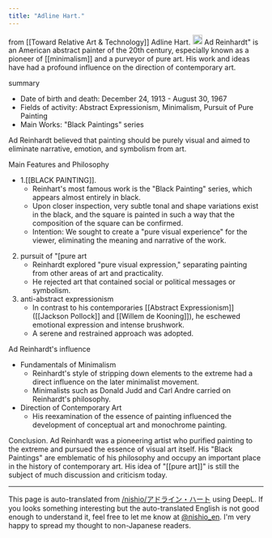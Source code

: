 ```yaml
---
title: "Adline Hart."
---
```


from  [[Toward Relative Art & Technology]]
Adline Hart.
<img src='https://scrapbox.io/api/pages/nishio-en/gpt/icon' alt='gpt.icon' height="19.5"/>
Ad Reinhardt" is an American abstract painter of the 20th century, especially known as a pioneer of [[minimalism]] and a purveyor of pure art. His work and ideas have had a profound influence on the direction of contemporary art.

summary
- Date of birth and death: December 24, 1913 - August 30, 1967
- Fields of activity: Abstract Expressionism, Minimalism, Pursuit of Pure Painting
- Main Works: "Black Paintings" series

Ad Reinhardt believed that painting should be purely visual and aimed to eliminate narrative, emotion, and symbolism from art.

Main Features and Philosophy
- 1.[[BLACK PAINTING]].
    - Reinhart's most famous work is the "Black Painting" series, which appears almost entirely in black.
    - Upon closer inspection, very subtle tonal and shape variations exist in the black, and the square is painted in such a way that the composition of the square can be confirmed.
    - Intention: We sought to create a "pure visual experience" for the viewer, eliminating the meaning and narrative of the work.
2. pursuit of "[pure art
    - Reinhardt explored "pure visual expression," separating painting from other areas of art and practicality.
    - He rejected art that contained social or political messages or symbolism.
3. anti-abstract expressionism
    - In contrast to his contemporaries [[Abstract Expressionism]] ([[Jackson Pollock]] and [[Willem de Kooning]]), he eschewed emotional expression and intense brushwork.
    - A serene and restrained approach was adopted.

Ad Reinhardt's influence
- Fundamentals of Minimalism
    - Reinhardt's style of stripping down elements to the extreme had a direct influence on the later minimalist movement.
    - Minimalists such as Donald Judd and Carl Andre carried on Reinhardt's philosophy.
- Direction of Contemporary Art
    - His reexamination of the essence of painting influenced the development of conceptual art and monochrome painting.

Conclusion.
Ad Reinhardt was a pioneering artist who purified painting to the extreme and pursued the essence of visual art itself. His "Black Paintings" are emblematic of his philosophy and occupy an important place in the history of contemporary art. His idea of "[[pure art]]" is still the subject of much discussion and criticism today.


---
This page is auto-translated from [/nishio/アドライン・ハート](https://scrapbox.io/nishio/アドライン・ハート) using DeepL. If you looks something interesting but the auto-translated English is not good enough to understand it, feel free to let me know at [@nishio_en](https://twitter.com/nishio_en). I'm very happy to spread my thought to non-Japanese readers.